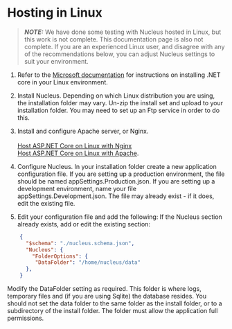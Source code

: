 # Hosting in Linux 
> **_NOTE:_**   We have done some testing with Nucleus hosted in Linux, but this work is not complete.  This documentation page is also not 
complete.  If you are an experienced Linux user, and disagree with any of the recommendations below, you can adjust Nucleus settings to suit 
your environment.

1. Refer to the [Microsoft documentation](https://docs.microsoft.com/en-us/dotnet/core/install/linux) for instructions on installing .NET core in 
your Linux environment.

2. Install Nucleus.  Depending on which Linux distribution you are using, the installation folder may vary.  Un-zip the install set and upload to 
your installation folder.  You may need to set up an Ftp service in order to do this.

3. Install and configure Apache server, or Nginx.  \
\
[Host ASP.NET Core on Linux with Nginx](https://docs.microsoft.com/en-us/aspnet/core/host-and-deploy/linux-nginx?view=aspnetcore-6.0) \
[Host ASP.NET Core on Linux with Apache](https://docs.microsoft.com/en-us/aspnet/core/host-and-deploy/linux-apache?view=aspnetcore-6.0).

4. Configure Nucleus.  In your installation folder create a new application configuration file.  If you are setting up a production environment, the file should be named 
appSettings.Production.json.  If you are setting up a development environment, name your file appSettings.Development.json.  The file may already exist - if it does, edit the
existing file.

3. Edit your configuration file and add the following:  If the Nucleus section already exists, add or edit the existing section:
```json
    {
      "$schema": "./nucleus.schema.json",
      "Nucleus": {
        "FolderOptions": {
         "DataFolder": "/home/nucleus/data"
      },
    }
```
Modify the DataFolder setting as required.  This folder is where logs, temporary files and (if you are using Sqlite) the database resides.  You should 
not set the data folder to the same folder as the install folder, or to a subdirectory of the install folder.  The folder must allow the application 
full permissions.